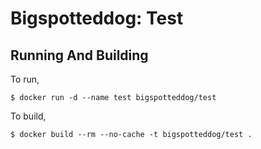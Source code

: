 # Bigspotteddog: Test

## Running And Building

To run,

```
$ docker run -d --name test bigspotteddog/test
```

To build,

```
$ docker build --rm --no-cache -t bigspotteddog/test .
```
